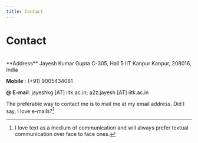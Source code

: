 ```yaml
---
title: Contact
---
```


Contact
=======

</br>
<span data-icon="&#xe001;" aria-hidden="true" style="color:#005580;"></span> **Address**   
Jayesh Kumar Gupta   
C-305, Hall 5   
IIT Kanpur   
Kanpur, 208016, India


<span data-icon="&#xe014;" aria-hidden="true" style="color:#005580;"></span>**Mobile** : (+91)    9005434081

**@ E-mail**:
jayeshkg [AT] iitk.ac.in; a2z.jayesh [AT] iitk.ac.in

The preferable way to contact me is to mail me at my email address. Did I say, I love e-mails?[^1]

[^1]: I love text as a medium of communication and will always prefer textual communication over face to face ones.
